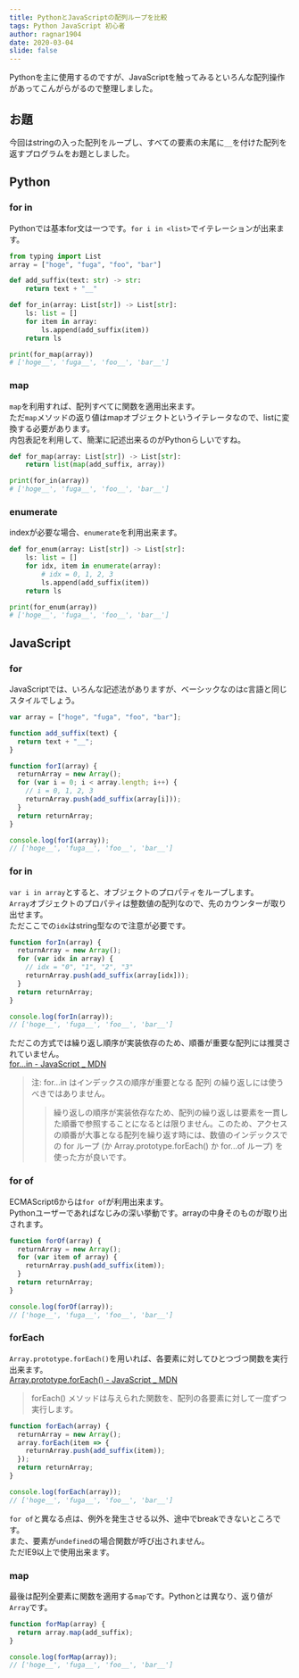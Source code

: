 ```yaml
---
title: PythonとJavaScriptの配列ループを比較
tags: Python JavaScript 初心者
author: ragnar1904
date: 2020-03-04
slide: false
---
```


Pythonを主に使用するのですが、JavaScriptを触ってみるといろんな配列操作があってこんがらがるので整理しました。

## お題

今回はstringの入った配列をループし、すべての要素の末尾に`__`を付けた配列を返すプログラムをお題としました。

## Python

### for in
Pythonでは基本for文は一つです。`for i in <list>`でイテレーションが出来ます。  

```python
from typing import List
array = ["hoge", "fuga", "foo", "bar"]

def add_suffix(text: str) -> str:
    return text + "__"

def for_in(array: List[str]) -> List[str]:
    ls: list = []
    for item in array:
        ls.append(add_suffix(item))
    return ls

print(for_map(array))
# ['hoge__', 'fuga__', 'foo__', 'bar__']
```

### map  
`map`を利用すれば、配列すべてに関数を適用出来ます。  
ただ`map`メソッドの返り値はmapオブジェクトというイテレータなので、listに変換する必要があります。  
内包表記を利用して、簡潔に記述出来るのがPythonらしいですね。  

```python
def for_map(array: List[str]) -> List[str]:
    return list(map(add_suffix, array))

print(for_in(array))
# ['hoge__', 'fuga__', 'foo__', 'bar__']
```

### enumerate  
indexが必要な場合、`enumerate`を利用出来ます。

```python
def for_enum(array: List[str]) -> List[str]:
    ls: list = []
    for idx, item in enumerate(array):
        # idx = 0, 1, 2, 3
        ls.append(add_suffix(item))
    return ls

print(for_enum(array))
# ['hoge__', 'fuga__', 'foo__', 'bar__']
```

## JavaScript

### for
JavaScriptでは、いろんな記述法がありますが、ベーシックなのはc言語と同じスタイルでしょう。

```javascript
var array = ["hoge", "fuga", "foo", "bar"];

function add_suffix(text) {
  return text + "__";
}

function forI(array) {
  returnArray = new Array();
  for (var i = 0; i < array.length; i++) {
    // i = 0, 1, 2, 3
    returnArray.push(add_suffix(array[i]));
  }
  return returnArray;
}

console.log(forI(array));
// ['hoge__', 'fuga__', 'foo__', 'bar__']
```

### for in  
`var i in array`とすると、オブジェクトのプロパティをループします。  
`Array`オブジェクトのプロパティは整数値の配列なので、先のカウンターが取り出せます。  
ただここでの`idx`はstring型なので注意が必要です。

```javascript
function forIn(array) {
  returnArray = new Array();
  for (var idx in array) {
    // idx = "0", "1", "2", "3"
    returnArray.push(add_suffix(array[idx]));
  }
  return returnArray;
}

console.log(forIn(array));
// ['hoge__', 'fuga__', 'foo__', 'bar__']
```
ただこの方式では繰り返し順序が実装依存のため、順番が重要な配列には推奨されていません。  
[for...in - JavaScript _ MDN](https://developer.mozilla.org/ja/docs/Web/JavaScript/Reference/Statements/for...in)

> 注: for...in はインデックスの順序が重要となる 配列 の繰り返しには使うべきではありません。
>> 繰り返しの順序が実装依存なため、配列の繰り返しは要素を一貫した順番で参照することになるとは限りません。このため、アクセスの順番が大事となる配列を繰り返す時には、数値のインデックスでの for ループ (か Array.prototype.forEach() か for...of ループ) を使った方が良いです。

### for of  
ECMAScript6からは`for of`が利用出来ます。  
Pythonユーザーであればなじみの深い挙動です。arrayの中身そのものが取り出されます。

```javascript
function forOf(array) {
  returnArray = new Array();
  for (var item of array) {
    returnArray.push(add_suffix(item));
  }
  return returnArray;
}

console.log(forOf(array));
// ['hoge__', 'fuga__', 'foo__', 'bar__']
```


### forEach  
`Array.prototype.forEach()`を用いれば、各要素に対してひとつづつ関数を実行出来ます。  
[Array.prototype.forEach() - JavaScript _ MDN](https://developer.mozilla.org/ja/docs/Web/JavaScript/Reference/Global_Objects/Array/forEach)
> forEach() メソッドは与えられた関数を、配列の各要素に対して一度ずつ実行します。  

```javascript
function forEach(array) {
  returnArray = new Array();
  array.forEach(item => {
    returnArray.push(add_suffix(item));
  });
  return returnArray;
}

console.log(forEach(array));
// ['hoge__', 'fuga__', 'foo__', 'bar__']
```
`for of`と異なる点は、例外を発生させる以外、途中でbreakできないところです。  
また、要素が`undefined`の場合関数が呼び出されません。  
ただIE9以上で使用出来ます。


### map  
最後は配列全要素に関数を適用する`map`です。Pythonとは異なり、返り値が`Array`です。  


```javascript
function forMap(array) {
  return array.map(add_suffix);
}

console.log(forMap(array));
// ['hoge__', 'fuga__', 'foo__', 'bar__']
```
